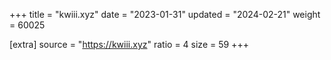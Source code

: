 +++
title = "kwiii.xyz"
date = "2023-01-31"
updated = "2024-02-21"
weight = 60025

[extra]
source = "https://kwiii.xyz"
ratio = 4
size = 59
+++
